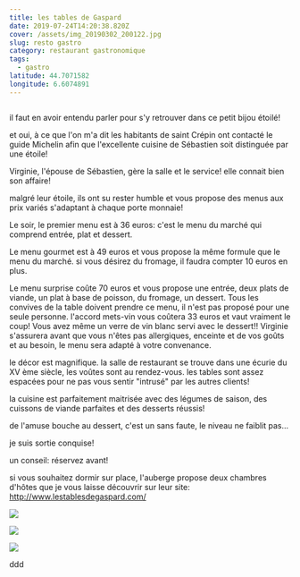 ```yaml
---
title: les tables de Gaspard
date: 2019-07-24T14:20:38.820Z
cover: /assets/img_20190302_200122.jpg
slug: resto gastro
category: restaurant gastronomique
tags:
  - gastro
latitude: 44.7071582
longitude: 6.6074891
---
```

![]()

il faut en avoir entendu parler pour s'y retrouver dans ce petit bijou étoilé!

et oui, à ce que l'on m'a dit les habitants de saint Crépin ont contacté le guide Michelin afin que l'excellente cuisine de Sébastien soit distinguée par une étoile!

Virginie, l'épouse de Sébastien, gère la salle et le service! elle connait bien son affaire!

malgré leur étoile, ils ont su rester humble et vous propose des menus aux prix variés s'adaptant à chaque porte monnaie!

Le soir, le premier menu est à 36 euros: c'est le menu du marché qui comprend entrée, plat et dessert.

Le menu gourmet est à 49 euros et vous propose la même formule que le menu du marché. si vous désirez du fromage, il faudra compter 10 euros en plus.

Le menu surprise coûte 70 euros et vous propose une entrée, deux plats de viande, un plat à base de poisson, du fromage, un dessert. Tous les convives de la table doivent prendre ce menu, il n'est pas proposé pour une seule personne. l'accord mets-vin vous coûtera 33 euros et vaut vraiment le coup! Vous avez même un verre de vin blanc servi avec le dessert!! Virginie s'assurera avant que vous n'êtes pas allergiques, enceinte et de vos goûts et au besoin, le menu sera adapté à votre convenance.

le décor est magnifique. la salle de restaurant se trouve dans une écurie du XV ème siècle, les voûtes sont au rendez-vous. les tables sont assez espacées pour ne pas vous sentir "intrusé" par les autres clients! 

la cuisine est parfaitement maitrisée avec des légumes de saison, des cuissons de viande parfaites et  des desserts réussis!

de l'amuse bouche au dessert, c'est un sans faute, le niveau ne faiblit pas... 

je suis sortie conquise! 

un conseil: réservez avant!

si vous souhaitez dormir sur place, l'auberge propose deux chambres d'hôtes que je vous laisse découvrir sur leur site: http://www.lestablesdegaspard.com/

![](/assets/img_20190302_215140.jpg)

![](/assets/img_20190302_211331.jpg)

![](/assets/img_20190302_224159-1-.jpg)

ddd
